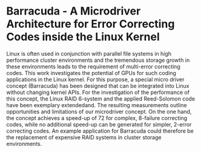 # Barracuda - A Microdriver Architecture for Error Correcting Codes inside the Linux Kernel

Linux is often used in conjunction with parallel file systems in high
performance cluster environments and the tremendous storage growth in these
environments leads to the requirement of multi-error correcting codes. This work
investigates the potential of GPUs for such coding applications in the Linux
kernel. For this purpose, a special micro driver concept (Barracuda) has been
designed that can be integrated into Linux without changing kernel APIs. For the
investigation of the performance of this concept, the Linux RAID 6-system and
the applied Reed-Solomon code have been exemplary extendedand. The resulting
measurements outline opportunities and limitations of our microdriver concept.
On the one hand, the concept achieves a speed-up of 72 for complex, 8-failure
correcting codes, while no additional speed-up can be generated for simpler,
2-error correcting codes. An example application for Barracuda could therefore
be the replacement of expensive RAID systems in cluster storage environments.
